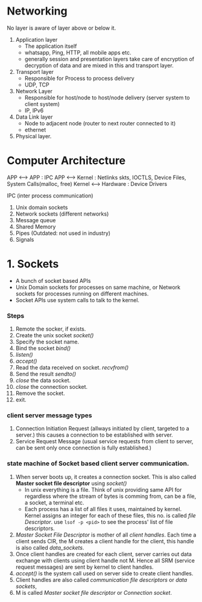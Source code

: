 # Networking
No layer is aware of layer above or below it.

1. Application layer
    - The application itself 
    - whatsapp, Ping, HTTP, all mobile apps etc.
    - generally session and presentation layers take care of encryption of decryption of data and are mixed in this and transport layer.
2. Transport layer
    - Responsible for Process to process delivery
    - UDP, TCP
3. Network Layer
    - Responsible for host/node to host/node delivery (server system to client system)
    - IP, IPv6
4. Data Link layer
    - Node to adjacent node (router to next router connected to it)
    - ethernet 
5. Physical layer. 


# Computer Architecture

APP <--> APP : IPC 
APP <--> Kernel : Netlinks skts, IOCTLS, Device Files, System Calls(malloc, free)
Kernel <--> Hardware : Device Drivers

IPC (inter process communication)
1. Unix domain sockets
2. Network sockets (different networks)
3. Message queue 
4. Shared Memory
5. Pipes (Outdated: not used in industry)
6. Signals

# 1. Sockets
- A bunch of socket based APIs
- Unix Domain sockets for processes on same machine, or Network sockets for processes running on different machines.
- Socket APIs use system calls to talk to the kernel.

### Steps
1. Remote the socker, if exists.
2. Create the unix socket *socket()*
3. Specify the socket name.
4. Bind the socket *bind()*
5. *listen()*
6. *accept()*
7. Read the data received on socket. *recvfrom()*
8. Send the result *sendto()*
9. *close* the data socket.
10. *close* the connection socket.
11. Remove the socket.
12. exit.

### client server message types
1. Connection Initiation Request (allways initiated by client, targeted to a server.) this causes a connection to be established with server.
2. Service Request Message (usual service requests from client to server, can be sent only once connection is fully established.)

### state machine of Socket based client server communication.
1. When server boots up, it creates a connection socket. This is also called **Master socket file descriptor** using *socket()*
    - In unix everything is a file. Think of unix providing same API for regardless where the stream of bytes is comming from, can be a file, a socket, a terminal etc.
    - Each process has a list of all files it uses, maintained by kernel. Kernel assigns an integer for each of these files, this no. is called *file Descriptor*. use `lsof -p <pid>` to see the process' list of file descriptors. 
2. *Master Socket File Descriptor* is mother of all *client handles*. Each time a client sends CIR, the M creates a client handle for the client, this handle is also called *data_sockets*. 
3. Once client handles are created for each client, server carries out data exchange with clients using client handle not M. Hence all SRM (service request messages) are sent by kernel to client handles.
4. *accept()* is the system call used on server side to create client handles.
5. Client handles are also called *communication file descriptors* or *data sockets*, 
6. M is called *Master socket file descriptor* or *Connection socket*.


